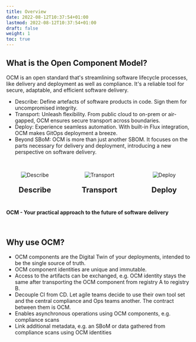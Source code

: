 ```yaml
---
title: Overview
date: 2022-08-12T10:37:54+01:00
lastmod: 2022-08-12T10:37:54+01:00
draft: false
weight: 1
toc: true
---
```


## What is the Open Component Model?

 OCM is an open standard that's streamlining software lifecycle processes, like delivery and deployment as well as compliance.
 It's a reliable tool for secure, adaptable, and efficient software delivery.

- Describe: Define artefacts of software products in code. Sign them for uncompromised integrity.
- Transport: Unleash flexibility. From public cloud to on-prem or air-gapped, OCM ensures secure transport across boundaries.
- Deploy: Experience seamless automation. With built-in Flux integration, OCM makes GitOps deployment a breeze.
- Beyond SBoM: OCM is more than just another SBOM. It focuses on the parts necessary for delivery and deployment,
  introducing a new perspective on software delivery.  

&nbsp;&nbsp;

<div style="display: grid; grid-template-columns: repeat(3, 1fr); grid-gap: 20px; margin-bottom: 40px;">
  <div style="text-align: center;">
    <img src="{{ .Site.BaseURL }}static/images/describe-test.png" alt="Describe" style="max-width: 120px;">
  </div>
  <div style="text-align: center;">
    <img src="{{ .Site.BaseURL }}static/images/transport-test.png" alt="Transport" style="max-width: 180px;">
  </div>
  <div style="text-align: center;">
    <img src="{{ .Site.BaseURL }}static/images/deploy-test.png" alt="Deploy" style="max-width: 120px;">
  </div>
  <div style="text-align: center;">
    <h3 style="font-size: 20px; font-weight: bold; margin: 0;">Describe</h3>
  </div>
  <div style="text-align: center;">
    <h3 style="font-size: 20px; font-weight: bold; margin: 0;">Transport</h3>
  </div>
  <div style="text-align: center;">
    <h3 style="font-size: 20px; font-weight: bold; margin: 0;">Deploy</h3>
  </div>
</div>

**OCM - Your practical approach to the future of software delivery**

&nbsp;&nbsp;&nbsp;&nbsp;

## Why use OCM?

- OCM components are the Digital Twin of your deployments, intended to be the single source of truth.
- OCM component identities are unique and immutable.
- Access to the artifacts can be exchanged, e.g. OCM identity stays the same after transporting the OCM component from registry A to registry B.
- Decouple CI from CD. Let agile teams decide to use their own tool set and the central compliance and Ops teams another. The contract between them is OCM.
- Enables asynchronous operations using OCM components, e.g. compliance scans
- Link additional metadata, e.g. an SBoM or data gathered from compliance scans using OCM identities